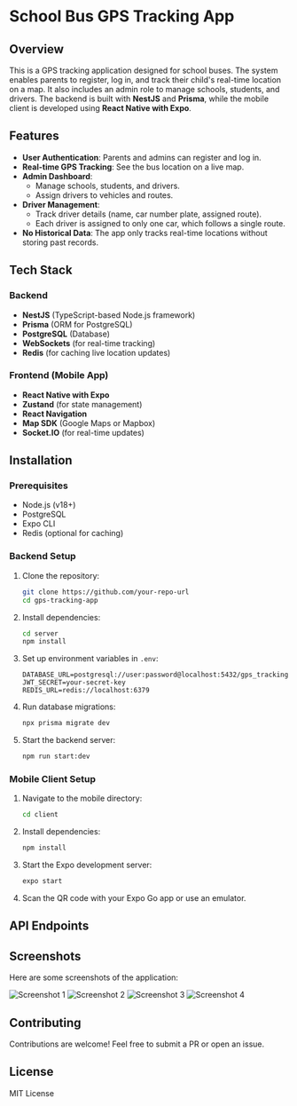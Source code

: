 # School Bus GPS Tracking App

## Overview
This is a GPS tracking application designed for school buses. The system enables parents to register, log in, and track their child's real-time location on a map. It also includes an admin role to manage schools, students, and drivers. The backend is built with **NestJS** and **Prisma**, while the mobile client is developed using **React Native with Expo**.

## Features
- **User Authentication**: Parents and admins can register and log in.
- **Real-time GPS Tracking**: See the bus location on a live map.
- **Admin Dashboard**:
  - Manage schools, students, and drivers.
  - Assign drivers to vehicles and routes.
- **Driver Management**:
  - Track driver details (name, car number plate, assigned route).
  - Each driver is assigned to only one car, which follows a single route.
- **No Historical Data**: The app only tracks real-time locations without storing past records.

## Tech Stack
### Backend
- **NestJS** (TypeScript-based Node.js framework)
- **Prisma** (ORM for PostgreSQL)
- **PostgreSQL** (Database)
- **WebSockets** (for real-time tracking)
- **Redis** (for caching live location updates)

### Frontend (Mobile App)
- **React Native with Expo**
- **Zustand** (for state management)
- **React Navigation**
- **Map SDK** (Google Maps or Mapbox)
- **Socket.IO** (for real-time updates)

## Installation
### Prerequisites
- Node.js (v18+)
- PostgreSQL
- Expo CLI
- Redis (optional for caching)

### Backend Setup
1. Clone the repository:
   ```sh
   git clone https://github.com/your-repo-url
   cd gps-tracking-app
   ```
2. Install dependencies:
   ```sh
   cd server
   npm install
   ```
3. Set up environment variables in `.env`:
   ```env
   DATABASE_URL=postgresql://user:password@localhost:5432/gps_tracking
   JWT_SECRET=your-secret-key
   REDIS_URL=redis://localhost:6379
   ```
4. Run database migrations:
   ```sh
   npx prisma migrate dev
   ```
5. Start the backend server:
   ```sh
   npm run start:dev
   ```

### Mobile Client Setup
1. Navigate to the mobile directory:
   ```sh
   cd client
   ```
2. Install dependencies:
   ```sh
   npm install
   ```
3. Start the Expo development server:
   ```sh
   expo start
   ```
4. Scan the QR code with your Expo Go app or use an emulator.

## API Endpoints
 

## Screenshots
Here are some screenshots of the application:

![Screenshot 1](assets/1.png)
![Screenshot 2](assets/2.jpeg)
![Screenshot 3](assets/3.jpeg)
![Screenshot 4](assets/4.jpeg)

## Contributing
Contributions are welcome! Feel free to submit a PR or open an issue.

## License
MIT License
